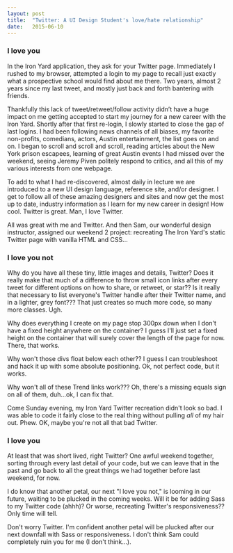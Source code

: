 ```yaml
---
layout: post
title:  "Twitter: A UI Design Student's love/hate relationship"
date:   2015-06-10
---
```


### I love you

In the Iron Yard application, they ask for your Twitter page. Immediately I rushed to my browser, attempted a login to my page to recall just exactly what a prospective school would find about me there. Two years, almost 2 years since my last tweet, and mostly just back and forth bantering with friends. 
	
Thankfully this lack of tweet/retweet/follow activity didn’t have a huge impact on me getting accepted to start my journey for a new career with the Iron Yard. Shortly after that first re-login, I slowly started to close the gap of last logins. I had been following news channels of all biases, my favorite non-profits, comedians, actors, Austin entertainment, the list goes on and on. I began to scroll and scroll and scroll, reading articles about the New York prison escapees, learning of great Austin events I had missed over the weekend, seeing Jeremy Piven politely respond to critics, and all this of my various interests from one webpage.
	
To add to what I had re-discovered, almost daily in lecture we are introduced to a new UI design language, reference site, and/or designer. I get to follow all of these amazing designers and sites and now get the most up to date, industry information as I learn for my new career in design! How cool. Twitter is great. Man, I love Twitter.
	
All was great with me and Twitter. And then Sam, our wonderful design instructor, assigned our weekend 2 project: recreating The Iron Yard's static Twitter page with vanilla HTML and CSS…
	
### I love you not

Why do you have all these tiny, little images and details, Twitter? Does it really make that much of a difference to throw small icon links after every tweet for different options on how to share, or retweet, or star?? Is it really that necessary to list everyone's Twitter handle after their Twitter name, and in a lighter, grey font??? That just creates so much more code, so many more classes. Ugh.
	
Why does everything I create on my page stop 300px down when I don't have a fixed height anywhere on the container?  I guess I'll just set a fixed height on the container that will surely cover the length of the page for now. There, that works. 
	
Why won't those divs float below each other?? I guess I can troubleshoot and hack it up with some absolute positioning. Ok, not perfect code, but it works.
	
Why won't all of these Trend links work??? Oh, there's a missing equals sign on all of them, duh…ok, I can fix that. 
	
Come Sunday evening, my Iron Yard Twitter recreation didn't look so bad. I was able to code it fairly close to the real thing without pulling _all_ of my hair out. Phew. OK, maybe you're not all that bad Twitter.
	
### I love you

At least that was short lived, right Twitter? One awful weekend together, sorting through every last detail of your code, but we can leave that in the past and go back to all the great things we had together before last weekend, for now. 
	
I do know that another petal, our next "I love you not," is looming in our future, waiting to be plucked in the coming weeks. Will it be for adding Sass to my Twitter code (ahhh)? Or worse, recreating Twitter's responsiveness?? Only time will tell.
	
Don't worry Twitter. I'm confident another petal will be plucked after our next downfall with Sass or responsiveness. I don't think Sam could completely ruin you for me (I don't think…).